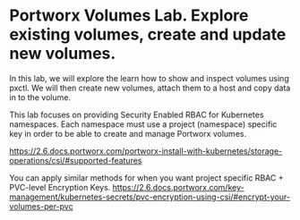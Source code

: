 # Portworx Volumes Lab. Explore existing volumes, create and update new volumes.

In this lab,  we will explore the learn how to show and inspect volumes using pxctl. We will then create new volumes, attach them to a host and copy data in to the volume.

This lab focuses on providing Security Enabled RBAC for Kubernetes namespaces. Each namespace must use a project (namespace) specific key in order to be able to create and manage Portworx volumes.

https://2.6.docs.portworx.com/portworx-install-with-kubernetes/storage-operations/csi/#supported-features

You can apply similar methods for when you want project specific RBAC + PVC-level Encryption Keys.
https://2.6.docs.portworx.com/key-management/kubernetes-secrets/pvc-encryption-using-csi/#encrypt-your-volumes-per-pvc  

